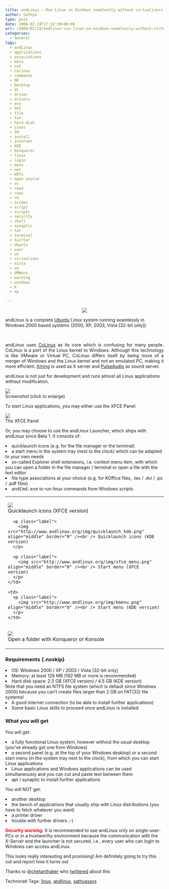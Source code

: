 ```yaml
---
title: andLinux – Run Linux on Windows seamlessly without virtualizers!
author: Sathya
type: post
date: 2008-02-19T17:22:30+00:00
url: /2008/02/19/andlinux-run-linux-on-windows-seamlessly-without-virtualizers/
categories:
  - General
tags:
  - andLinux
  - applications
  - associations
  - beta
  - cat
  - CoLinux
  - commands
  - DE
  - Desktop
  - dl
  - driver
  - drivers
  - exe
  - FAT
  - file
  - fun
  - hard disk
  - icons
  - IM
  - install
  - internet
  - KDE
  - Konqueror
  - linux
  - login
  - menu
  - net
  - NTFS
  - open source
  - os
  - read
  - repo
  - rm
  - Screen
  - script
  - scripts
  - security
  - shell
  - synaptic
  - tar
  - terminal
  - twitter
  - Ubuntu
  - user
  - ux
  - virtualizer
  - Vista
  - vm
  - VMWare
  - warning
  - windows
  - X
  - xp

---
```

<p align="center">
  <img src="http://www.andlinux.org/img/logo_header.png" />
</p>

andLinux is a complete <a href="http://www.ubuntu.com/" target="_blank">Ubuntu</a> Linux system running seamlessly in Windows 2000 based systems (2000, XP, 2003, Vista [32-bit only])

<p align="justify">
  &nbsp;
</p>

<p align="justify">
  andLinux uses <a href="http://www.colinux.org/" target="_blank">CoLinux</a> as its core which is confusing for many people. CoLinux is a port of the Linux kernel to Windows. Although this technology is like VMware or Virtual PC, CoLinux differs itself by being more of a merger of Windows and the Linux kernel and not an emulated PC, making it more efficient. <a href="http://www.straightrunning.com/XmingNotes/" target="_blank">Xming</a> is used as X server and <a href="http://www.pulseaudio.org/" target="_blank">PulseAudio</a> as sound server.
</p>

andLinux is not just for development and runs almost all Linux applications without modification.

<p class="label">
  <a href="http://www.andlinux.org/img/screenshot.png" title="click to get a full size version of the image"><img src="http://www.andlinux.org/img/screenshot_small.png" border="0" /></a><br /> Screenshot (click to enlarge)
</p>

To start Linux applications, you may either use the XFCE Panel:

<p class="label">
  <img src="http://www.andlinux.org/img/xfce_panel.png" border="0" /><br /> The XFCE Panel
</p>

<p class="noskip">
  Or, you may choose to use the andLinux Launcher, which ships with andLinux since Beta 1. It consists of:
</p>

<li class="noskip">
  quicklaunch icons (e.g. for the file manager or the terminal)
</li>
<li class="noskip">
  a start menu in the system tray (next to the clock) which can be adapted to your own needs
</li>
<li class="noskip">
  so-called Explorer shell extensions, i.e. context menu item, with which you can open a folder in the file manager / terminal or open a file with the text editor
</li>
<li class="noskip">
  file type associations at your choice (e.g. for KOffice files, .tex / .dvi / .ps / .pdf files)
</li>
<li class="noskip">
  <tt>andCmd.exe</tt> to run linux commands from Windows scripts
</li>

<table align="center" border="0" cellpadding="0" cellspacing="10">
  <tr>
    <td>
      <p class="label">
        <img src="http://www.andlinux.org/img/quicklaunch_xfce.png" align="middle" border="0" /><br /> Quicklaunch icons (XFCE version)
      </p>
      
      <p class="label">
        <img src="http://www.andlinux.org/img/quicklaunch_kde.png" align="middle" border="0" /><br /> Quicklaunch icons (KDE version)
      </p>
      
      <p class="label">
        <img src="http://www.andlinux.org/img/xfce_menu.png" align="middle" border="0" /><br /> Start menu (XFCE version)
      </p>
    </td>
    
    <td>
      <p class="label">
        <img src="http://www.andlinux.org/img/kmenu.png" align="middle" border="0" /><br /> Start menu (KDE version)
      </p>
    </td>
  </tr>
  
  <tr>
    <td colspan="2">
      <p class="label">
        <img src="http://www.andlinux.org/img/explorer1.png" border="0" /><br /> Open a folder with Konqueror or Konsole
      </p>
    </td>
  </tr>
</table>

### Requirements {.noskip}

<li class="noskip">
  OS: Windows 2000 / XP / 2003 / Vista [32-bit only]
</li>
<li class="noskip">
  Memory: at least 128 MB (192 MB or more is recommended)
</li>
<li class="noskip">
  Hard disk space: 2.5 GB (XFCE version) / 4.5 GB (KDE version)<br /> Note that you need an NTFS file system (which is default since Windows 2000) because you can&#8217;t create files larger than 2 GB on FAT(32) file systems!
</li>
<li class="noskip">
  A good internet connection (to be able to install further applications)
</li>
<li class="noskip">
  Some basic Linux skills to proceed once andLinux is installed
</li>

### What you will get

<p class="noskip">
  You will get:
</p>

<li class="noskip">
  a fully functional Linux system, however without the usual desktop (you&#8217;ve already got one from Windows)
</li>
<li class="noskip">
  a second panel (e.g. at the top of your Windows desktop) or a second start menu (in the system tray next to the clock), from which you can start Linux applications
</li>
<li class="noskip">
  Linux applications and Windows applications can be used simultaneously and you can cut and paste text between them
</li>
<li class="noskip">
  apt / synaptic to install further applications
</li>

<p class="noskip">
  You will NOT get:
</p>

<li class="noskip">
  another desktop
</li>
<li class="noskip">
  the bench of applications that usually ship with Linux distributions (you have to fetch whatever you want)
</li>
<li class="noskip">
  a printer driver
</li>
<li class="noskip">
  trouble with further drivers ;-)
</li>

**<font color="red">Security warning:</font>** It is recommended to use andLinux only on single-user-PCs or in a trustworthy environment because the communication with the X-Server and the launcher is not secured, i.e., every user who can login to Windows can access andLinux.

This looks really interesting and promising! Am definitely going to try this out and report how it turns out

Thanks to @[chetanthaker][1] who [twittered][2] about this

Technorati Tags: <a href="http://technorati.com/tag/linux" class="performancingtags" rel="tag">linux</a>, <a href="http://technorati.com/tag/andlinux" class="performancingtags" rel="tag">andlinux</a>, <a href="http://technorati.com/tag/sathyasays" class="performancingtags" rel="tag">sathyasays</a>

 [1]: http://twitter.com/chetanthaker
 [2]: http://twitter.com/chetanthaker/statuses/726461112